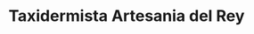---
title: "Taxidermista Artesania del Rey"
url: /espinoso-del-rey/taxidermista-artesania-del-rey/
shop: general
---
